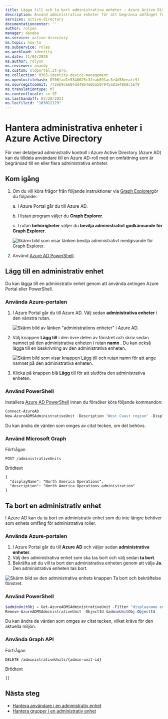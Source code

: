 ```yaml
---
title: Lägga till och ta bort administrativa enheter – Azure Active Directory | Microsoft Docs
description: Använd administrativa enheter för att begränsa omfånget för roll behörigheter i Azure Active Directory.
services: active-directory
documentationcenter: ''
author: rolyon
manager: daveba
ms.service: active-directory
ms.topic: how-to
ms.subservice: roles
ms.workload: identity
ms.date: 11/04/2020
ms.author: rolyon
ms.reviewer: anandy
ms.custom: oldportal;it-pro;
ms.collection: M365-identity-device-management
ms.openlocfilehash: 0706fad1e5340625c32eab691ac3e4d58eeafc9f
ms.sourcegitcommit: 772eb9c6684dd4864e0ba507945a83e48b8c16f0
ms.translationtype: MT
ms.contentlocale: sv-SE
ms.lasthandoff: 03/20/2021
ms.locfileid: "103012129"
---
```

# <a name="manage-administrative-units-in-azure-active-directory"></a>Hantera administrativa enheter i Azure Active Directory

För mer detaljerad administrativ kontroll i Azure Active Directory (Azure AD) kan du tilldela användare till en Azure AD-roll med en omfattning som är begränsad till en eller flera administrativa enheter.

## <a name="get-started"></a>Kom igång

1. Om du vill köra frågor från följande instruktioner via [Graph Explorer](https://aka.ms/ge)gör du följande:

    a. I Azure Portal går du till Azure AD. 
    
    b. I listan program väljer du **Graph Explorer**.
    
    c. I rutan **behörigheter** väljer du **bevilja administrativt godkännande för Graph Explorer**.

    ![Skärm bild som visar länken bevilja administrativt medgivande för Graph Explorer.](./media/admin-units-manage/select-graph-explorer.png)


1. Använd [Azure AD PowerShell](https://www.powershellgallery.com/packages/AzureAD/).

## <a name="add-an-administrative-unit"></a>Lägg till en administrativ enhet

Du kan lägga till en administrativ enhet genom att använda antingen Azure Portal eller PowerShell.

### <a name="use-the-azure-portal"></a>Använda Azure-portalen

1. I Azure Portal går du till Azure AD. Välj sedan **administrativa enheter** i den vänstra rutan.

    ![Skärm bild av länken "administrations enheter" i Azure AD.](./media/admin-units-manage/nav-to-admin-units.png)

1. Välj knappen **Lägg till** i den övre delen av fönstret och skriv sedan namnet på den administrativa enheten i rutan **namn** . Du kan också lägga till en beskrivning av den administrativa enheten.

    ![Skärm bild som visar knappen Lägg till och rutan namn för att ange namnet på den administrativa enheten.](./media/admin-units-manage/add-new-admin-unit.png)

1. Klicka på knappen blå **Lägg** till för att slutföra den administrativa enheten.

### <a name="use-powershell"></a>Använd PowerShell

Installera [Azure AD PowerShell](https://www.powershellgallery.com/packages/AzureAD/) innan du försöker köra följande kommandon:

```powershell
Connect-AzureAD
New-AzureADMSAdministrativeUnit -Description "West Coast region" -DisplayName "West Coast"
```

Du kan ändra de värden som omges av citat tecken, om det behövs.

### <a name="use-microsoft-graph"></a>Använd Microsoft Graph

Förfrågan

```http
POST /administrativeUnits
```

Brödtext

```http
{
  "displayName": "North America Operations",
  "description": "North America Operations administration"
}
```

## <a name="remove-an-administrative-unit"></a>Ta bort en administrativ enhet

I Azure AD kan du ta bort en administrativ enhet som du inte längre behöver som enhets omfång för administrativa roller.

### <a name="use-the-azure-portal"></a>Använda Azure-portalen

1. I Azure Portal går du till **Azure AD** och väljer sedan **administrativa enheter**. 
1. Välj den administrativa enhet som ska tas bort och välj sedan **ta bort**. 
1. Bekräfta att du vill ta bort den administrativa enheten genom att välja **Ja**. Den administrativa enheten tas bort.

![Skärm bild av den administrativa enhets knappen Ta bort och bekräftelse fönstret.](./media/admin-units-manage/select-admin-unit-to-delete.png)

### <a name="use-powershell"></a>Använd PowerShell

```powershell
$adminUnitObj = Get-AzureADMSAdministrativeUnit -Filter "displayname eq 'DeleteMe Admin Unit'"
Remove-AzureADMSAdministrativeUnit -ObjectId $adminUnitObj.ObjectId
```

Du kan ändra de värden som omges av citat tecken, vilket krävs för den aktuella miljön.

### <a name="use-the-graph-api"></a>Använda Graph API

Förfrågan

```http
DELETE /administrativeUnits/{admin-unit-id}
```

Brödtext

```http
{}
```

## <a name="next-steps"></a>Nästa steg

* [Hantera användare i en administrativ enhet](admin-units-add-manage-users.md)
* [Hantera grupper i en administrativ enhet](admin-units-add-manage-groups.md)
